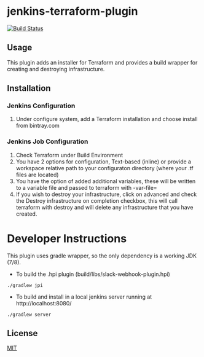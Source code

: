 # jenkins-terraform-plugin

[![Build Status](https://travis-ci.org/dpires/jenkins-terraform-plugin.png?branch=master)](https://travis-ci.org/dpires/jenkins-terraform-plugin)

## Usage

This plugin adds an installer for Terraform and provides a build wrapper for creating and destroying infrastructure.

## Installation

### Jenkins Configuration
1. Under configure system, add a Terraform installation and choose install from bintray.com

### Jenkins Job Configuration

1. Check Terraform under Build Environment
2. You have 2 options for configuration, Text-based (inline) or provide a workspace relative path to your configuraton directory (where your .tf files are located)
3. You have the option of added additional variables, these will be written to a variable file and passed to terraform with -var-file=
4. If you wish to destroy your infrastructure, click on advanced and check the Destroy infrastructure on completion checkbox, this will call terraform with destroy and will delete any infrastructure that you have created.


# Developer Instructions

This plugin uses gradle wrapper, so the only dependency is a working JDK (7/8).

* To build the .hpi plugin (build/libs/slack-webhook-plugin.hpi)
```
./gradlew jpi
```
* To build and install in a local jenkins server running at http://localhost:8080/
```
./gradlew server
```

## License

[MIT](LICENSE)
